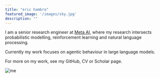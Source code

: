 ```yaml
---
title: "eric hambro"
featured_image: '/images/sky.jpg'
description: ""
---
```


I am a senior research engineer at [Meta AI](https://ai.facebook.com/), where my research intersects probabilistic modelling, reinforcement learning and natural language processing.


Currently my work focuses on agentic behaviour in large language models. 

For more on my work, see my GitHub, CV or Scholar page.

![me](/images/eric.JPG)